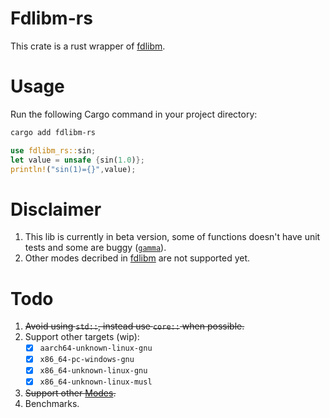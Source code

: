 # Fdlibm-rs
This crate is a rust wrapper of [fdlibm](https://netlib.org/fdlibm/). 

# Usage
Run the following Cargo command in your project directory:
```bash
cargo add fdlibm-rs
```

```rust
use fdlibm_rs::sin;
let value = unsafe {sin(1.0)};
println!("sin(1)={}",value);
```

# Disclaimer 
1) This lib is currently in beta version, some of functions doesn't have unit tests and some are buggy ([`gamma`](tests/fdlibm.rs#L146)).
2) Other modes decribed in [fdlibm](fdlibm/readme) are not supported yet.

# Todo
1) <s>Avoid using `std::`, instead use `core::` when possible.</s>
2) Support other targets (wip):
    - [X] `aarch64-unknown-linux-gnu`
    - [X] `x86_64-pc-windows-gnu`
    - [X] `x86_64-unknown-linux-gnu`
    - [X] `x86_64-unknown-linux-musl`
    
3) <s>Support other [Modes](fdlibm/readme).</s>
4) Benchmarks.